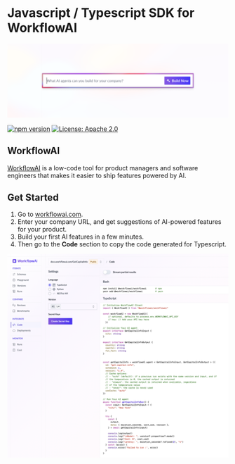 # Javascript / Typescript SDK for WorkflowAI

[![WorkflowAI](./examples/assets/readme-header.png)](https://workflowai.com)

[![npm version](https://img.shields.io/npm/v/@workflowai/workflowai.svg)](https://www.npmjs.com/package/@workflowai/workflowai)
[![License: Apache 2.0](https://img.shields.io/badge/License-Apache_2.0-blue.svg)](https://opensource.org/licenses/Apache-2.0)

## WorkflowAI

[WorkflowAI](https://workflowai.com) is a low-code tool for product managers and software engineers
that makes it easier to ship features powered by AI.

## Get Started

1. Go to [workflowai.com](https://workflowai.com).
2. Enter your company URL, and get suggestions of AI-powered features for your product.
3. Build your first AI features in a few minutes.
4. Then go to the **Code** section to copy the code generated for Typescript.

[![Code Section](./examples/assets/code-section.png)](https://workflowai.com/docs/agents/get-capital-info/1/code)
